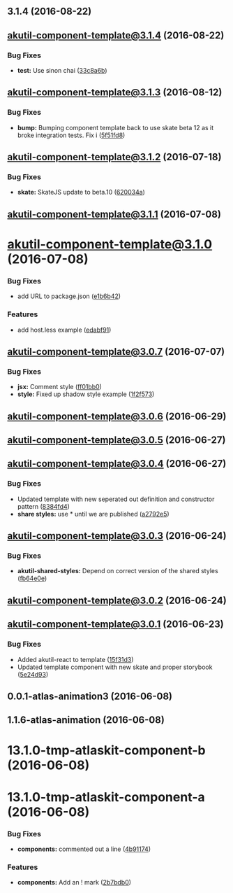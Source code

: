 <a name="3.1.4"></a>
## 3.1.4 (2016-08-22)



<a name="akutil-component-template@3.1.4"></a>
## akutil-component-template@3.1.4 (2016-08-22)


### Bug Fixes

* **test:** Use sinon chai ([33c8a6b](https://bitbucket.org/atlassian/atlaskit/commits/33c8a6b))



<a name="akutil-component-template@3.1.3"></a>
## akutil-component-template@3.1.3 (2016-08-12)


### Bug Fixes

* **bump:** Bumping component template back to use skate beta 12 as it broke integration tests. Fix i ([5f51fd8](https://bitbucket.org/atlassian/atlaskit/commits/5f51fd8))



<a name="akutil-component-template@3.1.2"></a>
## akutil-component-template@3.1.2 (2016-07-18)


### Bug Fixes

* **skate:** SkateJS update to beta.10 ([620034a](https://bitbucket.org/atlassian/atlaskit/commits/620034a))



<a name="akutil-component-template@3.1.1"></a>
## akutil-component-template@3.1.1 (2016-07-08)



<a name="akutil-component-template@3.1.0"></a>
# akutil-component-template@3.1.0 (2016-07-08)


### Bug Fixes

* add URL to package.json ([e1b6b42](https://bitbucket.org/atlassian/atlaskit/commits/e1b6b42))


### Features

* add host.less example ([edabf91](https://bitbucket.org/atlassian/atlaskit/commits/edabf91))



<a name="akutil-component-template@3.0.7"></a>
## akutil-component-template@3.0.7 (2016-07-07)


### Bug Fixes

* **jsx:** Comment style ([ff01bb0](https://bitbucket.org/atlassian/atlaskit/commits/ff01bb0))
* **style:** Fixed up shadow style example ([1f2f573](https://bitbucket.org/atlassian/atlaskit/commits/1f2f573))



<a name="akutil-component-template@3.0.6"></a>
## akutil-component-template@3.0.6 (2016-06-29)



<a name="akutil-component-template@3.0.5"></a>
## akutil-component-template@3.0.5 (2016-06-27)



<a name="akutil-component-template@3.0.4"></a>
## akutil-component-template@3.0.4 (2016-06-27)


### Bug Fixes

* Updated template with new seperated out definition and constructor pattern ([8384fd4](https://bitbucket.org/atlassian/atlaskit/commits/8384fd4))
* **share styles:** use * until we are published ([a2792e5](https://bitbucket.org/atlassian/atlaskit/commits/a2792e5))



<a name="akutil-component-template@3.0.3"></a>
## akutil-component-template@3.0.3 (2016-06-24)


### Bug Fixes

* **akutil-shared-styles:** Depend on correct version of the shared styles ([fb64e0e](https://bitbucket.org/atlassian/atlaskit/commits/fb64e0e))



<a name="akutil-component-template@3.0.2"></a>
## akutil-component-template@3.0.2 (2016-06-24)



<a name="akutil-component-template@3.0.1"></a>
## akutil-component-template@3.0.1 (2016-06-23)


### Bug Fixes

* Added akutil-react to template ([15f31d3](https://bitbucket.org/atlassian/atlaskit/commits/15f31d3))
* Updated template component with new skate and proper storybook ([5e24d93](https://bitbucket.org/atlassian/atlaskit/commits/5e24d93))



<a name="0.0.1-atlas-animation3"></a>
## 0.0.1-atlas-animation3 (2016-06-08)



<a name="1.1.6-atlas-animation"></a>
## 1.1.6-atlas-animation (2016-06-08)



<a name="13.1.0-tmp-atlaskit-component-b"></a>
# 13.1.0-tmp-atlaskit-component-b (2016-06-08)



<a name="13.1.0-tmp-atlaskit-component-a"></a>
# 13.1.0-tmp-atlaskit-component-a (2016-06-08)


### Bug Fixes

* **components:** commented out a line ([4b91174](https://bitbucket.org/atlassian/atlaskit/commits/4b91174))


### Features

* **components:** Add an ! mark ([2b7bdb0](https://bitbucket.org/atlassian/atlaskit/commits/2b7bdb0))




